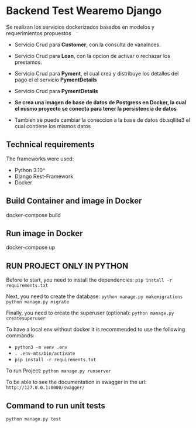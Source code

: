 # Backend Test Wearemo Django

Se realizan los servicios dockerizados basados en modelos y requerimientos propuestos

* Servicio Crud para  **Customer**, con la consulta de vanalnces.
* Servicio Crud para  **Loan**, con la opcion de activar o rechazar los prestamos.
* Servicio Crud para  **Pyment**, el cual crea y distribuye los detalles del pago el el servicio **PymentDetails**
* Servicio Crud para  **PymentDetails**

* **Se crea una imagen de base de datos de Postgress en Docker, la cual el mismo proyecto se conecta para tener la persistencia de datos**

* Tambien se puede cambiar la coneccion a la base de datos db.sqllite3 el cual contiene los mismos datos

## Technical requirements
The frameworks were used:

- Python 3.10^
- Django Rest-Framework
- Docker

## Build Container and image in Docker 
docker-compose build

## Run image in Docker 
docker-compose up

## RUN PROJECT ONLY IN PYTHON

Before to start, you need to install the dependencies:
`pip install -r requirements.txt`

Next, you need to create the database:
`python manage.py makemigrations`
`python manage.py migrate`

Finally, you need to create the superuser (optional):
`python manage.py createsuperuser`

To have a local env without docker it is recommended to use the following commands:

- `python3 -m venv .env`
- `. .env-mts/bin/activate`
- `pip install -r requirements.txt`

To run Project:
`python manage.py runserver`


To be able to see the documentation in swagger in the url:
`http://127.0.0.1:8000/swagger/`


## Command to run unit tests

`python manage.py test`
